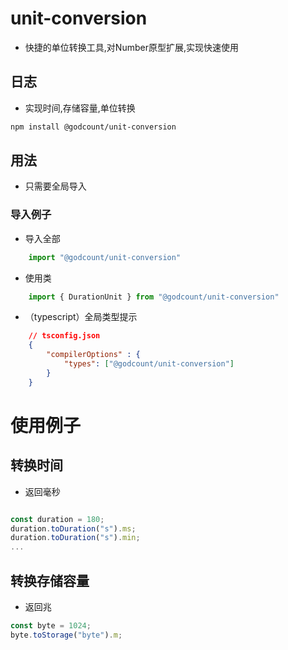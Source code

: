 # unit-conversion

- 快捷的单位转换工具,对Number原型扩展,实现快速使用

## 日志
 
 - 实现时间,存储容量,单位转换



``` bash
npm install @godcount/unit-conversion
```

## 用法

 - 只需要全局导入

### 导入例子

- 导入全部

``` js
    import "@godcount/unit-conversion"
```

- 使用类

``` js
    import { DurationUnit } from "@godcount/unit-conversion"
``` 

- （typescript）全局类型提示
``` json
    // tsconfig.json
    {
        "compilerOptions" : {
            "types": ["@godcount/unit-conversion"]
        }
    }
``` 

# 使用例子

## 转换时间

- 返回毫秒

``` js

const duration = 180;
duration.toDuration("s").ms;
duration.toDuration("s").min;
...
```

## 转换存储容量

- 返回兆

```js
const byte = 1024;
byte.toStorage("byte").m;

```
